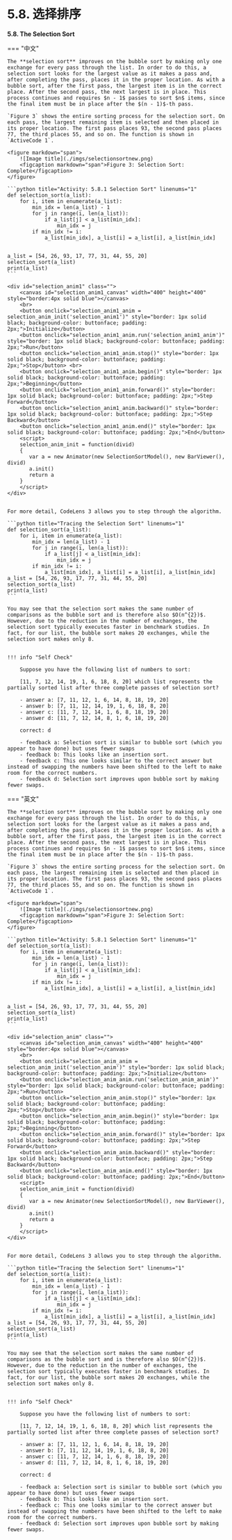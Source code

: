 # 5.8. 选择排序

**5.8. The Selection Sort**

<!--泡排序需要-->
<script src="../js/animationbase.js"></script>
<script src="../js/sortmodels.js"></script>
<script src="../js/sortviewers.js"></script>

=== "中文"
    
    The **selection sort** improves on the bubble sort by making only one exchange for every pass through the list. In order to do this, a selection sort looks for the largest value as it makes a pass and, after completing the pass, places it in the proper location. As with a bubble sort, after the first pass, the largest item is in the correct place. After the second pass, the next largest is in place. This process continues and requires $n - 1$ passes to sort $n$ items, since the final item must be in place after the $(n - 1)$-th pass.
    
    `Figure 3` shows the entire sorting process for the selection sort. On each pass, the largest remaining item is selected and then placed in its proper location. The first pass places 93, the second pass places 77, the third places 55, and so on. The function is shown in `ActiveCode 1`.
            
    <figure markdown="span">
        ![Image title](./imgs/selectionsortnew.png)
        <figcaption markdown="span">Figure 3: Selection Sort: Complete</figcaption>
    </figure>
    
    ```python title="Activity: 5.8.1 Selection Sort" linenums="1"
    def selection_sort(a_list):
        for i, item in enumerate(a_list):
            min_idx = len(a_list) - 1
            for j in range(i, len(a_list)):
                if a_list[j] < a_list[min_idx]:
                    min_idx = j
            if min_idx != i:
                a_list[min_idx], a_list[i] = a_list[i], a_list[min_idx]
    
    
    a_list = [54, 26, 93, 17, 77, 31, 44, 55, 20]
    selection_sort(a_list)
    print(a_list)
    ```
    
    <div id="selection_anim1" class="">
        <canvas id="selection_anim1_canvas" width="400" height="400" style="border:4px solid blue"></canvas>
        <br>
        <button onclick="selection_anim1_anim = selection_anim_init('selection_anim1')" style="border: 1px solid black; background-color: buttonface; padding: 2px;">Initialize</button>
        <button onclick="selection_anim1_anim.run('selection_anim1_anim')" style="border: 1px solid black; background-color: buttonface; padding: 2px;">Run</button>
        <button onclick="selection_anim1_anim.stop()" style="border: 1px solid black; background-color: buttonface; padding: 2px;">Stop</button> <br>
        <button onclick="selection_anim1_anim.begin()" style="border: 1px solid black; background-color: buttonface; padding: 2px;">Beginning</button>
        <button onclick="selection_anim1_anim.forward()" style="border: 1px solid black; background-color: buttonface; padding: 2px;">Step Forward</button>
        <button onclick="selection_anim1_anim.backward()" style="border: 1px solid black; background-color: buttonface; padding: 2px;">Step Backward</button>
        <button onclick="selection_anim1_anim.end()" style="border: 1px solid black; background-color: buttonface; padding: 2px;">End</button>
        <script>
        selection_anim_init = function(divid)
        {
           var a = new Animator(new SelectionSortModel(), new BarViewer(), divid)
           a.init()
           return a
        }
        </script>
    </div>
       
    
    For more detail, CodeLens 3 allows you to step through the algorithm.
    
    ```python title="Tracing the Selection Sort" linenums="1"
    def selection_sort(a_list):
        for i, item in enumerate(a_list):
            min_idx = len(a_list) - 1
            for j in range(i, len(a_list)):
                if a_list[j] < a_list[min_idx]:
                    min_idx = j
            if min_idx != i:
                a_list[min_idx], a_list[i] = a_list[i], a_list[min_idx]
    a_list = [54, 26, 93, 17, 77, 31, 44, 55, 20]
    selection_sort(a_list)
    print(a_list)
    ```
    
    You may see that the selection sort makes the same number of comparisons as the bubble sort and is therefore also $O(n^{2})$. However, due to the reduction in the number of exchanges, the selection sort typically executes faster in benchmark studies. In fact, for our list, the bubble sort makes 20 exchanges, while the selection sort makes only 8.
    
    
    !!! info "Self Check"
        
        Suppose you have the following list of numbers to sort:
        
        [11, 7, 12, 14, 19, 1, 6, 18, 8, 20] which list represents the partially sorted list after three complete passes of selection sort?
    
        - answer a: [7, 11, 12, 1, 6, 14, 8, 18, 19, 20]
        - answer b: [7, 11, 12, 14, 19, 1, 6, 18, 8, 20]
        - answer c: [11, 7, 12, 14, 1, 6, 8, 18, 19, 20]
        - answer d: [11, 7, 12, 14, 8, 1, 6, 18, 19, 20]
    
        correct: d
    
        - feedback a: Selection sort is similar to bubble sort (which you appear to have done) but uses fewer swaps
        - feedback b: This looks like an insertion sort.
        - feedback c: This one looks similar to the correct answer but instead of swapping the numbers have been shifted to the left to make room for the correct numbers.
        - feedback d: Selection sort improves upon bubble sort by making fewer swaps.
    
        

=== "英文"
    
    The **selection sort** improves on the bubble sort by making only one exchange for every pass through the list. In order to do this, a selection sort looks for the largest value as it makes a pass and, after completing the pass, places it in the proper location. As with a bubble sort, after the first pass, the largest item is in the correct place. After the second pass, the next largest is in place. This process continues and requires $n - 1$ passes to sort $n$ items, since the final item must be in place after the $(n - 1)$-th pass.
    
    `Figure 3` shows the entire sorting process for the selection sort. On each pass, the largest remaining item is selected and then placed in its proper location. The first pass places 93, the second pass places 77, the third places 55, and so on. The function is shown in `ActiveCode 1`.
            
    <figure markdown="span">
        ![Image title](./imgs/selectionsortnew.png)
        <figcaption markdown="span">Figure 3: Selection Sort: Complete</figcaption>
    </figure>
    
    ```python title="Activity: 5.8.1 Selection Sort" linenums="1"
    def selection_sort(a_list):
        for i, item in enumerate(a_list):
            min_idx = len(a_list) - 1
            for j in range(i, len(a_list)):
                if a_list[j] < a_list[min_idx]:
                    min_idx = j
            if min_idx != i:
                a_list[min_idx], a_list[i] = a_list[i], a_list[min_idx]
    
    
    a_list = [54, 26, 93, 17, 77, 31, 44, 55, 20]
    selection_sort(a_list)
    print(a_list)
    ```
    
    <div id="selection_anim" class="">
        <canvas id="selection_anim_canvas" width="400" height="400" style="border:4px solid blue"></canvas>
        <br>
        <button onclick="selection_anim_anim = selection_anim_init('selection_anim')" style="border: 1px solid black; background-color: buttonface; padding: 2px;">Initialize</button>
        <button onclick="selection_anim_anim.run('selection_anim_anim')" style="border: 1px solid black; background-color: buttonface; padding: 2px;">Run</button>
        <button onclick="selection_anim_anim.stop()" style="border: 1px solid black; background-color: buttonface; padding: 2px;">Stop</button> <br>
        <button onclick="selection_anim_anim.begin()" style="border: 1px solid black; background-color: buttonface; padding: 2px;">Beginning</button>
        <button onclick="selection_anim_anim.forward()" style="border: 1px solid black; background-color: buttonface; padding: 2px;">Step Forward</button>
        <button onclick="selection_anim_anim.backward()" style="border: 1px solid black; background-color: buttonface; padding: 2px;">Step Backward</button>
        <button onclick="selection_anim_anim.end()" style="border: 1px solid black; background-color: buttonface; padding: 2px;">End</button>
        <script>
        selection_anim_init = function(divid)
        {
           var a = new Animator(new SelectionSortModel(), new BarViewer(), divid)
           a.init()
           return a
        }
        </script>
    </div>
       
    
    For more detail, CodeLens 3 allows you to step through the algorithm.
    
    ```python title="Tracing the Selection Sort" linenums="1"
    def selection_sort(a_list):
        for i, item in enumerate(a_list):
            min_idx = len(a_list) - 1
            for j in range(i, len(a_list)):
                if a_list[j] < a_list[min_idx]:
                    min_idx = j
            if min_idx != i:
                a_list[min_idx], a_list[i] = a_list[i], a_list[min_idx]
    a_list = [54, 26, 93, 17, 77, 31, 44, 55, 20]
    selection_sort(a_list)
    print(a_list)
    ```
    
    You may see that the selection sort makes the same number of comparisons as the bubble sort and is therefore also $O(n^{2})$. However, due to the reduction in the number of exchanges, the selection sort typically executes faster in benchmark studies. In fact, for our list, the bubble sort makes 20 exchanges, while the selection sort makes only 8.
    
    
    !!! info "Self Check"
        
        Suppose you have the following list of numbers to sort:
        
        [11, 7, 12, 14, 19, 1, 6, 18, 8, 20] which list represents the partially sorted list after three complete passes of selection sort?
    
        - answer a: [7, 11, 12, 1, 6, 14, 8, 18, 19, 20]
        - answer b: [7, 11, 12, 14, 19, 1, 6, 18, 8, 20]
        - answer c: [11, 7, 12, 14, 1, 6, 8, 18, 19, 20]
        - answer d: [11, 7, 12, 14, 8, 1, 6, 18, 19, 20]
    
        correct: d
    
        - feedback a: Selection sort is similar to bubble sort (which you appear to have done) but uses fewer swaps
        - feedback b: This looks like an insertion sort.
        - feedback c: This one looks similar to the correct answer but instead of swapping the numbers have been shifted to the left to make room for the correct numbers.
        - feedback d: Selection sort improves upon bubble sort by making fewer swaps.
    
        

